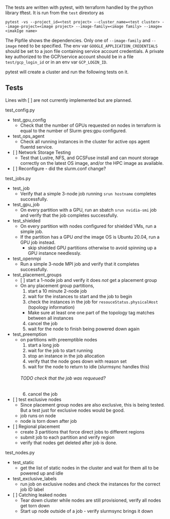The tests are written with pytest, with terraform handled by the python library
tftest. It is run from the `test` dirextory as

`pytest -vs --project_id=<test project> --cluster_name=<test cluster> --image-project=<image project> --image-family=<image family> --image=<imakIge name>`

The Pipfile shows the dependencies. Only one of `--image-family` and `--image`
need to be specified. The env var `GOOGLE_APPLICATION_CREDENTIALS` should be set
to a json file containing service account credentials. A private key authorized
to the GCP/service account should be in a file `test/gcp_login_id` or in an env
var `GCP_LOGIN_ID`.

pytest will create a cluster and run the following tests on it.

## Tests

Lines with \[ \] are not currently implemented but are planned.

test_config.py

- test_gpu_config
  - Check that the number of GPUs requested on nodes in terraform is equal to
    the number of Slurm gres:gpu configured.
- test_ops_agent
  - Check all running instances in the cluster for active ops agent fluentd
    service.
- \[ \] Network Storage Testing
  - Test that Lustre, NFS, and GCSFuse install and can mount storage correctly
    on the latest OS image, and/or the HPC image as available.
- \[ \] Reconfigure - did the slurm.conf change?

test_jobs.py

- test_job
  - Verify that a simple 3-node job running `srun hostname` completes
    successfully.
- test_gpu_job
  - On every partition with a GPU, run an sbatch `srun nvidia-smi` job and
    verify that the job completes successfully.
- test_shielded
  - On every partition with nodes configured for shielded VMs, run a simple job.
  - If the partition has a GPU _and_ the image OS is Ubuntu 20.04, run a GPU job
    instead.
    - skip shielded GPU partitions otherwise to avoid spinning up a GPU instance
      needlessly.
- test_openmpi
  - Run a simple 3-node MPI job and verify that it completes successfully.
- test_placement_groups
  - \[ \] start a 1-node job and verify it does _not_ get a placement group
  - On any placement group partitions,
    1. start a 10 minute 2-node job
    1. wait for the instances to start and the job to begin
    1. check the instances in the job for `resouceStatus.physicalHost` (topology
       information)
    - Make sure at least one one part of the topology tag matches between all
      instances
    4. cancel the job
    1. wait for the node to finish being powered down again
- test_preemption
  - on partitions with preemptible nodes
    1. start a long job
    1. wait for the job to start running
    1. stop an instance in the job allocation
    1. verify that the node goes down with reason set
    1. wait for the node to return to idle (slurmsync handles this)
    ###### TODO check that the job was requeued?
    6. cancel the job
- \[ \] test exclusive nodes
  - Since placement group nodes are also exclusive, this is being tested. But a
    test just for exclusive nodes would be good.
  - job runs on node
  - node is torn down after job
- \[ \] Regional placement
  - create 3 partitions that force direct jobs to different regions
  - submit job to each partition and verify region
  - verify that nodes get deleted after job is done.

test_nodes.py

- test_static
  - get the list of static nodes in the cluster and wait for them all to be
    powered up and idle
- test_exclusive_labels
  - run job on exclusive nodes and check the instances for the correct job ID
    label
- \[ \] Catching leaked nodes
  - Tear down cluster while nodes are still provisioned, verify all nodes get
    torn down
  - Start up node outside of a job - verify slurmsync brings it down
